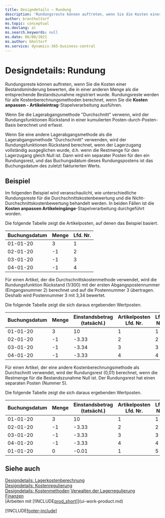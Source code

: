 ```yaml
---
title: Designdetails – Rundung
description: 'Rundungsreste können auftreten, wenn Sie die Kosten einer Bestandsminderung, die in einer anderen Menge gemessen wurde, als die entsprechende Bestandszunahme bewerten.'
author: brentholtorf
ms.topic: conceptual
ms.devlang: al
ms.search.keywords: null
ms.date: 06/08/2021
ms.author: bholtorf
ms.service: dynamics-365-business-central
---
```

# Designdetails: Rundung
Rundungsreste können auftreten, wenn Sie die Kosten einer Bestandsminderung bewerten, die in einer anderen Menge als die entsprechende Bestandszunahme registriert wurde. Rundungsreste werden für alle Kostenberechnungsmethoden berechnet, wenn Sie die **Kosten anpassen - Artikeleintrag**-Stapelverarbeitung ausführen.  

 Wenn Sie die Lagerabgangsmethode "Durchschnitt" verwenn, wird der Rundungsfunktionen Rückstand in einer kumulierten Posten-durch-Posten-Basis berechnet und erfasst.  

 Wenn Sie eine andere Lagerabgangsmethode als die Lagerabgangsmethode "Durchschnitt" verwenden, wird der Rundungsfunktionen Rückstand berechnet, wenn der Lagerzugang vollständig ausgeglichen wurde, d.h. wenn die Restmenge für den Lagerzugang gleich Null ist. Dann wird ein separater Posten für den ein Rundungsrest, und das Buchungsdatum dieses Rundungspostens ist das Buchungsdatum des zuletzt fakturierten Werts.  

## Beispiel  
 Im folgenden Beispiel wird veranschaulicht, wie unterschiedliche Rundungsreste für die Durchschnittskostenbewertung und die Nicht-Durchschnittskostenbewertung behandelt werden. In beiden Fällen ist die **Kosten anpassen Artikeleingänge**-Stapelverarbeitung durchgeführt worden.  

 Die folgende Tabelle zeigt die Artikelposten, auf denen das Beispiel basiert.  

|Buchungsdatum|Menge|Lfd. Nr.|  
|------------------|--------------|---------------|  
|01-01-20|3|1|  
|02-01-20|-1|2|  
|03-01-20|-1|3|  
|04-01-20|-1|4|  

 Für einen Artikel, der die Durchschnittskostenmethode verwendet, wird die Rundungsfunktion Rückstand (1/300) mit der ersten Abgangspostennummer (Eingangsnummer 2) berechnet und auf die Postennummer 3 übertragen. Deshalb wird Postennummer 3 mit  3,34 bewertet.  

 Die folgende Tabelle zeigt die sich daraus ergebenden Wertposten.  

|Buchungsdatum|Menge|Einstandsbetrag (tatsächl.)|Artikelposten Lfd. Nr.|Lfd. Nr.|  
|------------------|--------------|----------------------------|---------------------------|---------------|  
|01-01-20|3|10|1|1|  
|02-01-20|-1|-3.33|2|2|  
|03-01-20|-1|-3.34|3|3|  
|04-01-20|-1|-3.33|4|4|  

 Für einen Artikel, der eine andere Kostenberechnungsmethode als Durchschnitt verwendet, wird der Rundungsrest (0,01) berechnet, wenn die Restmenge für die Bestandszunahme Null ist. Der Rundungsrest hat einen separaten Posten (Nummer 5).  

 Die folgende Tabelle zeigt die sich daraus ergebenden Wertposten.  

|Buchungsdatum|Menge|Einstandsbetrag (tatsächl.)|Artikelposten Lfd. Nr.|Lfd. Nr.|  
|------------------|--------------|----------------------------|---------------------------|---------------|  
|01-01-20|3|10|1|1|  
|02-01-20|-1|-3.33|2|2|  
|03-01-20|-1|-3.33|3|3|  
|04-01-20|-1|-3.33|4|4|  
|01-01-20|0|-0.01|1|5|  

## Siehe auch  
 [Designdetails: Lagerkostenberechnung](design-details-inventory-costing.md)   
 [Designdetails: Kostenregulierung](design-details-cost-adjustment.md)   
 [Designdetails: Kostenmethoden](design-details-costing-methods.md) [Verwalten der Lagerregulierung](finance-manage-inventory-costs.md)  
 [Finanzen](finance.md)  
 [Arbeiten mit [!INCLUDE[prod_short](includes/prod_short.md)]](ui-work-product.md)


[!INCLUDE[footer-include](includes/footer-banner.md)]